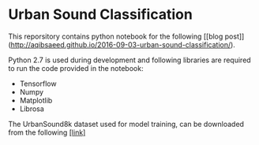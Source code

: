 # Urban Sound Classification 

This reporsitory contains python notebook for the following [[blog post]] (http://aqibsaeed.github.io/2016-09-03-urban-sound-classification/). 

Python 2.7 is used during development and following libraries are required to run the code provided in the notebook:
* Tensorflow
* Numpy
* Matplotlib
* Librosa

The UrbanSound8k dataset used for model training, can be downloaded from the following [[link]](https://serv.cusp.nyu.edu/projects/urbansounddataset/urbansound8k.html)
